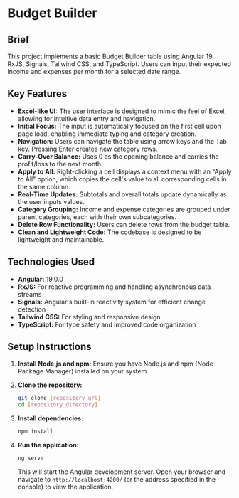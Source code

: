 # Budget Builder

## Brief

This project implements a basic Budget Builder table using Angular 19, RxJS, Signals, Tailwind CSS, and TypeScript. Users can input their expected income and expenses per month for a selected date range.

## Key Features

*   **Excel-like UI:** The user interface is designed to mimic the feel of Excel, allowing for intuitive data entry and navigation.
*   **Initial Focus:** The input is automatically focused on the first cell upon page load, enabling immediate typing and category creation.
*   **Navigation:** Users can navigate the table using arrow keys and the Tab key. Pressing Enter creates new category rows.
*   **Carry-Over Balance:** Uses 0 as the opening balance and carries the profit/loss to the next month.
*   **Apply to All:** Right-clicking a cell displays a context menu with an "Apply to All" option, which copies the cell's value to all corresponding cells in the same column.
*   **Real-Time Updates:** Subtotals and overall totals update dynamically as the user inputs values.
*   **Category Grouping:** Income and expense categories are grouped under parent categories, each with their own subcategories.
*   **Delete Row Functionality:** Users can delete rows from the budget table.
*   **Clean and Lightweight Code:** The codebase is designed to be lightweight and maintainable.

## Technologies Used

*   **Angular:** 19.0.0
*   **RxJS:** For reactive programming and handling asynchronous data streams
*   **Signals:** Angular's built-in reactivity system for efficient change detection
*   **Tailwind CSS:** For styling and responsive design
*   **TypeScript:** For type safety and improved code organization

## Setup Instructions

1.  **Install Node.js and npm:**  Ensure you have Node.js and npm (Node Package Manager) installed on your system.

2.  **Clone the repository:**
    ```bash
    git clone [repository_url]
    cd [repository_directory]
    ```

3.  **Install dependencies:**
    ```bash
    npm install
    ```

4.  **Run the application:**
    ```bash
    ng serve
    ```

    This will start the Angular development server. Open your browser and navigate to `http://localhost:4200/` (or the address specified in the console) to view the application.
